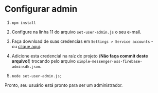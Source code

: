 # Configurar admin

1) `npm install`

2) Configure na linha 11 do arquivo `set-user-admin.js` o seu e-mail.

3) Faça download de suas credencias em `Settings > Service accounts` - ou [clique aqui](https://console.firebase.google.com/project/_/settings/serviceaccounts/adminsdk).

4) Adicione esta credencial na raíz do projeto (**Não faça commit deste arquivo!**) trocando pelo arquivo `simple-messenger-oss-firebase-adminsdk.json`.

5) `node set-user-admin.js`;

Pronto, seu usuário está pronto para ser um administrador.